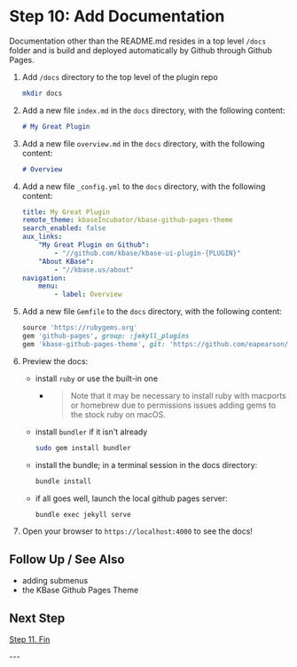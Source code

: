 # Step 10: Add Documentation

Documentation other than the README.md resides in a top level `/docs` folder and is build and deployed automatically by Github through Github Pages.

1. Add `/docs` directory to the top level of the plugin repo

    ```bash
    mkdir docs
    ```

2. Add a new file `index.md` in the `docs` directory, with the following content:

    ```markdown
    # My Great Plugin
    ```

3. Add a new file `overview.md` in the `docs` directory, with the following content:

    ```markdown
    # Overview
    ```

4. Add a new file `_config.yml` to the `docs` directory, with the following content:

    ```yaml
    title: My Great Plugin
    remote_theme: kbaseIncubator/kbase-github-pages-theme
    search_enabled: false
    aux_links: 
        "My Great Plugin on Github":
            - "//github.com/kbase/kbase-ui-plugin-{PLUGIN}"
        "About KBase":
            - "//kbase.us/about"
    navigation:
        menu:
            - label: Overview
    ```

5. Add a new file `Gemfile` to the `docs` directory, with the following content:

    ```ruby
    source 'https://rubygems.org'
    gem 'github-pages', group: :jekyll_plugins
    gem 'kbase-github-pages-theme', git: 'https://github.com/eapearson/kbase-github-pages-theme'
    ```

6. Preview the docs:

    - install `ruby` or use the built-in one
      - > Note that it may be necessary to install ruby with macports or homebrew due to permissions issues adding gems to the stock ruby on macOS.
  
    - install `bundler` if it isn't already

        ```bash
        sudo gem install bundler
        ```

    - install the bundle; in a terminal session in the docs directory:

        ```bash
        bundle install
        ```

    - if all goes well, launch the local github pages server:

        ```bash
        bundle exec jekyll serve
        ```

6. Open your browser to `https://localhost:4000` to see the docs!

## Follow Up / See Also

- adding submenus
- the KBase Github Pages Theme

## Next Step

[Step 11. Fin](./11-fin)

\---
